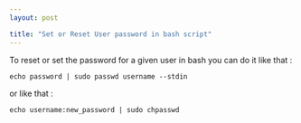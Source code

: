 ```yaml
---
layout: post

title: "Set or Reset User password in bash script"
---
```

To reset or set the password for a given user in bash you can do it like that :

`echo password | sudo passwd username --stdin`

or like that :

`echo username:new_password | sudo chpasswd`
